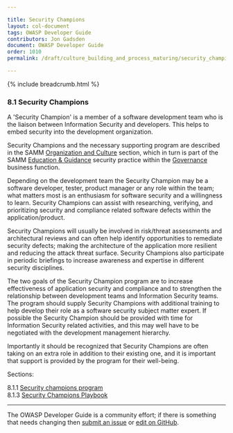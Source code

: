 ```yaml
---

title: Security Champions
layout: col-document
tags: OWASP Developer Guide
contributors: Jon Gadsden
document: OWASP Developer Guide
order: 1010
permalink: /draft/culture_building_and_process_maturing/security_champions/

---
```


{% include breadcrumb.html %}

### 8.1 Security Champions

A 'Security Champion' is a member of a software development team who is
the liaison between Information Security and developers.
This helps to embed security into the development organization.

Security Champions and the necessary supporting program are described in
the SAMM [Organization and Culture][sammgegtb] section,
which in turn is part of the SAMM [Education & Guidance][sammgeg] security practice
within the [Governance][sammg] business function.

Depending on the development team the Security Champion may be a software developer, tester, product manager
or any role within the team; what matters most is an enthusiasm for software security and a willingness to learn.
Security Champions can assist with researching, verifying,
and prioritizing security and compliance related software defects within the application/product.

Security Champions will usually be involved in risk/threat assessments and architectural reviews
and can often help identify opportunities to remediate security defects;
making the architecture of the application more resilient and reducing the attack threat surface.
Security Champions also participate in periodic briefings to increase awareness
and expertise in different security disciplines.

The two goals of the Security Champion program are to increase effectiveness of application security and compliance
and to strengthen the relationship between development teams and Information Security teams.
The program should supply Security Champions with additional training
to help develop their role as a software security subject matter expert.
If possible the Security Champion should be provided with time for Information Security related activities,
and this may well have to be negotiated with the development management hierarchy.

Importantly it should be recognized that Security Champions are often taking on an extra role
in addition to their existing one, and it is important that support is provided by the program for their well-being.

Sections:  

8.1.1 [Security champions program](01-security-champions-program.md)  
8.1.3 [Security Champions Playbook](03-security-champions-playbook.md)  

----

The OWASP Developer Guide is a community effort; if there is something that needs changing
then [submit an issue][issue1010] or [edit on GitHub][edit1010].

[edit1010]: https://github.com/OWASP/www-project-developer-guide/blob/main/draft/10-culture-process/01-security-champions/toc.md
[issue1010]: https://github.com/OWASP/www-project-developer-guide/issues/new?labels=enhancement&template=request.md&title=Update:%2010-culture-process/01-security-champions/00-toc
[sammg]: https://owaspsamm.org/model/governance/
[sammgeg]: https://owaspsamm.org/model/governance/education-and-guidance/
[sammgegtb]: https://owaspsamm.org/model/governance/education-and-guidance/stream-b/
